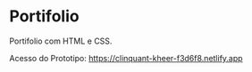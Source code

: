 # Portifolio
Portifolio com HTML e CSS.

Acesso do Prototipo: https://clinquant-kheer-f3d6f8.netlify.app
